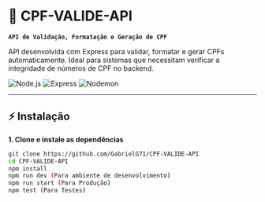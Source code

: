 # 🔎 CPF-VALIDE-API
**`API de Validação, Formatação e Geração de CPF`**

API desenvolvida com Express para validar, formatar e gerar CPFs automaticamente. Ideal para sistemas que necessitam verificar a integridade de números de CPF no backend.

<p align="left">
    <img alt="Node.js" src="https://img.shields.io/badge/Node.js-339933?style=for-the-badge&logo=nodedotjs&logoColor=white"/>
    <img alt="Express" src="https://img.shields.io/badge/Express.js-000000?style=for-the-badge&logo=express&logoColor=white"/>
    <img alt="Nodemon" src="https://img.shields.io/badge/Nodemon-76D04B?style=for-the-badge&logo=nodemon&logoColor=white"/>
</p>

---

## ⚡ Instalação

**1. Clone e instale as dependências**
```bash
git clone https://github.com/GabrielG71/CPF-VALIDE-API
cd CPF-VALIDE-API
npm install
npm run dev (Para ambiente de desenvolvimento)
npm run start (Para Produção)
npm test (Para Testes)
